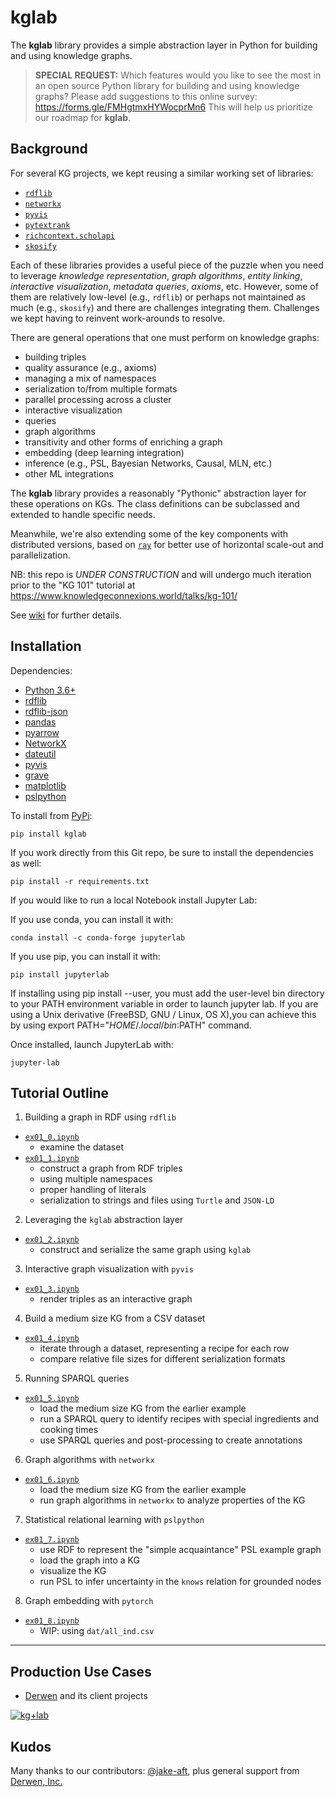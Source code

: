 # kglab

The **kglab** library provides a simple abstraction layer in Python
for building and using knowledge graphs.

> **SPECIAL REQUEST:**
> Which features would you like to see the most in an open source Python library for building and using knowledge graphs? Please add suggestions to this online survey: https://forms.gle/FMHgtmxHYWocprMn6  This will help us prioritize our roadmap for **kglab**.


## Background

For several KG projects, we kept reusing a similar working set of libraries:

  * [`rdflib`](https://rdflib.readthedocs.io/)
  * [`networkx`](https://networkx.org/)
  * [`pyvis`](https://pyvis.readthedocs.io/)
  * [`pytextrank`](https://pypi.org/project/pytextrank/)
  * [`richcontext.scholapi`](https://pypi.org/project/richcontext-scholapi/)
  * [`skosify`](https://skosify.readthedocs.io/)

Each of these libraries provides a useful piece of the puzzle when you need
to leverage *knowledge representation*, *graph algorithms*, *entity linking*,
*interactive visualization*, *metadata queries*, *axioms*, etc.
However, some of them are relatively low-level (e.g., `rdflib`) or perhaps not
maintained as much (e.g., `skosify`) and there are challenges integrating them.
Challenges we kept having to reinvent work-arounds to resolve.

There are general operations that one must perform on knowledge graphs:

  * building triples
  * quality assurance (e.g., axioms)
  * managing a mix of namespaces
  * serialization to/from multiple formats
  * parallel processing across a cluster
  * interactive visualization
  * queries
  * graph algorithms
  * transitivity and other forms of enriching a graph
  * embedding (deep learning integration)
  * inference (e.g., PSL, Bayesian Networks, Causal, MLN, etc.)
  * other ML integrations
 
The **kglab** library provides a reasonably "Pythonic" abstraction layer
for these operations on KGs.
The class definitions can be subclassed and extended to handle specific needs.

Meanwhile, we're also extending some of the key components with distributed
versions, based on [`ray`](https://ray.io/) for better use of horizontal
scale-out and parallelization.

NB: this repo is *UNDER CONSTRUCTION* and will undergo much iteration prior
to the "KG 101" tutorial at https://www.knowledgeconnexions.world/talks/kg-101/

See [wiki](https://github.com/DerwenAI/kglab/wiki) for further details.


## Installation

Dependencies:

- [Python 3.6+](https://www.python.org/downloads/)
- [rdflib](https://rdflib.readthedocs.io/)
- [rdflib-json](https://github.com/RDFLib/rdflib-jsonld)
- [pandas](https://pandas.pydata.org/)
- [pyarrow](https://arrow.apache.org/)
- [NetworkX](https://networkx.org/)
- [dateutil](https://pypi.org/project/python-dateutil/)
- [pyvis](https://pyvis.readthedocs.io/)
- [grave](https://github.com/networkx/grave)
- [matplotlib](https://matplotlib.org/)
- [pslpython](https://psl.linqs.org/)

To install from [PyPi](https://pypi.python.org/pypi/kglab):

```
pip install kglab
```

If you work directly from this Git repo, be sure to install the dependencies
as well:

```
pip install -r requirements.txt
```

If you would like to run a local Notebook install Jupyter Lab:

If you use conda, you can install it with:
```
conda install -c conda-forge jupyterlab
```

If you use pip, you can install it with:
```
pip install jupyterlab
```
If installing using pip install --user, you must add the user-level bin directory to your PATH environment variable in order to launch jupyter lab.
If you are using a Unix derivative (FreeBSD, GNU / Linux, OS X),you can achieve this by using
export PATH="$HOME/.local/bin:$PATH" command.


Once installed, launch JupyterLab with:
```
jupyter-lab
```

## Tutorial Outline

1. Building a graph in RDF using `rdflib`
  * [`ex01_0.ipynb`](https://github.com/DerwenAI/kglab/blob/main/ex01_0.ipynb)
    * examine the dataset
  * [`ex01_1.ipynb`](https://github.com/DerwenAI/kglab/blob/main/ex01_1.ipynb)
    * construct a graph from RDF triples
    * using multiple namespaces
    * proper handling of literals
    * serialization to strings and files using `Turtle` and `JSON-LD`
2. Leveraging the `kglab` abstraction layer
  * [`ex01_2.ipynb`](https://github.com/DerwenAI/kglab/blob/main/ex01_2.ipynb)
    * construct and serialize the same graph using  `kglab`
3. Interactive graph visualization with `pyvis`
  * [`ex01_3.ipynb`](https://github.com/DerwenAI/kglab/blob/main/ex01_3.ipynb)
    * render triples as an interactive graph
4. Build a medium size KG from a CSV dataset
  * [`ex01_4.ipynb`](https://github.com/DerwenAI/kglab/blob/main/ex01_4.ipynb)
    * iterate through a dataset, representing a recipe for each row
    * compare relative file sizes for different serialization formats
5. Running SPARQL queries
  * [`ex01_5.ipynb`](https://github.com/DerwenAI/kglab/blob/main/ex01_5.ipynb)
    * load the medium size KG from the earlier example
    * run a SPARQL query to identify recipes with special ingredients and cooking times
    * use SPARQL queries and post-processing to create annotations
6. Graph algorithms with `networkx`
  * [`ex01_6.ipynb`](https://github.com/DerwenAI/kglab/blob/main/ex01_6.ipynb)
    * load the medium size KG from the earlier example
    * run graph algorithms in `networkx` to analyze properties of the KG
7. Statistical relational learning with `pslpython`
  * [`ex01_7.ipynb`](https://github.com/DerwenAI/kglab/blob/main/ex01_7.ipynb)
    * use RDF to represent the "simple acquaintance" PSL example graph
    * load the graph into a KG
    * visualize the KG
    * run PSL to infer uncertainty in the `knows` relation for grounded nodes
8. Graph embedding with `pytorch`
  * [`ex01_8.ipynb`](https://github.com/DerwenAI/kglab/blob/main/ex01_8.ipynb)
    * WIP: using `dat/all_ind.csv`

---

## Production Use Cases

  * [Derwen](https://derwen.ai/) and its client projects


[![kg+lab](https://github.com/DerwenAI/kglab/blob/main/docs/kglab.png)](https://github.com/DerwenAI/kglab/blob/main/docs/kglab.png)


## Kudos

Many thanks to our contributors:
[@jake-aft](https://github.com/jake-aft),
plus general support from [Derwen, Inc.](https://derwen.ai/)
